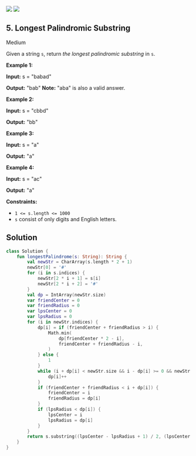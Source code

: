 [![](https://img.shields.io/github/stars/javadev/LeetCode-in-All?label=Stars&style=flat-square)](https://github.com/javadev/LeetCode-in-All)
[![](https://img.shields.io/github/forks/javadev/LeetCode-in-All?label=Fork%20me%20on%20GitHub%20&style=flat-square)](https://github.com/javadev/LeetCode-in-All/fork)

## 5\. Longest Palindromic Substring

Medium

Given a string `s`, return _the longest palindromic substring_ in `s`.

**Example 1:**

**Input:** s = "babad"

**Output:** "bab" **Note:** "aba" is also a valid answer. 

**Example 2:**

**Input:** s = "cbbd"

**Output:** "bb" 

**Example 3:**

**Input:** s = "a"

**Output:** "a" 

**Example 4:**

**Input:** s = "ac"

**Output:** "a" 

**Constraints:**

*   `1 <= s.length <= 1000`
*   `s` consist of only digits and English letters.

## Solution

```kotlin
class Solution {
    fun longestPalindrome(s: String): String {
        val newStr = CharArray(s.length * 2 + 1)
        newStr[0] = '#'
        for (i in s.indices) {
            newStr[2 * i + 1] = s[i]
            newStr[2 * i + 2] = '#'
        }
        val dp = IntArray(newStr.size)
        var friendCenter = 0
        var friendRadius = 0
        var lpsCenter = 0
        var lpsRadius = 0
        for (i in newStr.indices) {
            dp[i] = if (friendCenter + friendRadius > i) {
                Math.min(
                    dp[friendCenter * 2 - i],
                    friendCenter + friendRadius - i,
                )
            } else {
                1
            }
            while (i + dp[i] < newStr.size && i - dp[i] >= 0 && newStr[i + dp[i]] == newStr[i - dp[i]]) {
                dp[i]++
            }
            if (friendCenter + friendRadius < i + dp[i]) {
                friendCenter = i
                friendRadius = dp[i]
            }
            if (lpsRadius < dp[i]) {
                lpsCenter = i
                lpsRadius = dp[i]
            }
        }
        return s.substring((lpsCenter - lpsRadius + 1) / 2, (lpsCenter + lpsRadius - 1) / 2)
    }
}
```